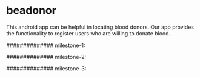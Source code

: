# beadonor

This android app can be helpful in locating blood donors. Our app provides the functionality to register users who are willing to donate blood.


##############  milestone-1:


##############  milestone-2:


##############  milestone-3:
